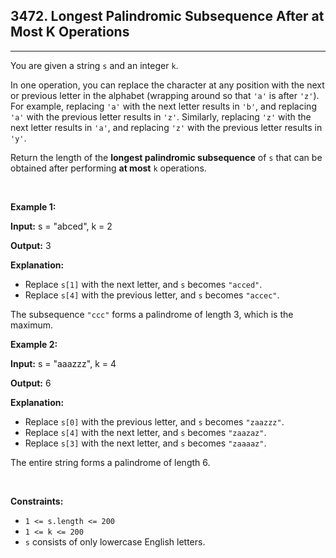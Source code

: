 <h2> 3472. Longest Palindromic Subsequence After at Most K Operations</h2><hr><div><p>You are given a string <code>s</code> and an integer <code>k</code>.</p>

<p>In one operation, you can replace the character at any position with the next or previous letter in the alphabet (wrapping around so that <code>'a'</code> is after <code>'z'</code>). For example, replacing <code>'a'</code> with the next letter results in <code>'b'</code>, and replacing <code>'a'</code> with the previous letter results in <code>'z'</code>. Similarly, replacing <code>'z'</code> with the next letter results in <code>'a'</code>, and replacing <code>'z'</code> with the previous letter results in <code>'y'</code>.</p>

<p>Return the length of the <strong>longest <span data-keyword="palindrome-string">palindromic</span> <span data-keyword="subsequence-string-nonempty">subsequence</span></strong> of <code>s</code> that can be obtained after performing <strong>at most</strong> <code>k</code> operations.</p>

<p>&nbsp;</p>
<p><strong class="example">Example 1:</strong></p>

<div class="example-block">
<p><strong>Input:</strong> <span class="example-io">s = "abced", k = 2</span></p>

<p><strong>Output:</strong> <span class="example-io">3</span></p>

<p><strong>Explanation:</strong></p>

<ul>
	<li>Replace <code>s[1]</code> with the next letter, and <code>s</code> becomes <code>"acced"</code>.</li>
	<li>Replace <code>s[4]</code> with the previous letter, and <code>s</code> becomes <code>"accec"</code>.</li>
</ul>

<p>The subsequence <code>"ccc"</code> forms a palindrome of length 3, which is the maximum.</p>
</div>

<p><strong class="example">Example 2:</strong></p>

<div class="example-block">
<p><strong>Input:</strong> <span class="example-io">s = "</span>aaazzz<span class="example-io">", k = 4</span></p>

<p><strong>Output:</strong> 6</p>

<p><strong>Explanation:</strong></p>

<ul>
	<li>Replace <code>s[0]</code> with the previous letter, and <code>s</code> becomes <code>"zaazzz"</code>.</li>
	<li>Replace <code>s[4]</code> with the next letter, and <code>s</code> becomes <code>"zaazaz"</code>.</li>
	<li>Replace <code>s[3]</code> with the next letter, and <code>s</code> becomes <code>"zaaaaz"</code>.</li>
</ul>

<p>The entire string forms a palindrome of length 6.</p>
</div>

<p>&nbsp;</p>
<p><strong>Constraints:</strong></p>

<ul>
	<li><code>1 &lt;= s.length &lt;= 200</code></li>
	<li><code>1 &lt;= k &lt;= 200</code></li>
	<li><code>s</code> consists of only lowercase English letters.</li>
</ul>
</div>
